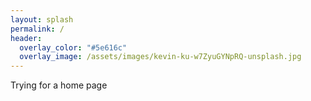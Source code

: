 ```yaml
---
layout: splash
permalink: /
header:
  overlay_color: "#5e616c"
  overlay_image: /assets/images/kevin-ku-w7ZyuGYNpRQ-unsplash.jpg
---
```


Trying for a home page

